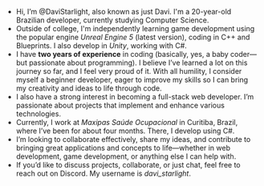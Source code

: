 - Hi, I’m @DaviStarlight, also known as just Davi. I'm a 20-year-old Brazilian developer, currently studying Computer Science.  
- Outside of college, I'm independently learning game development using the popular engine *Unreal Engine 5* (latest version), coding in C++ and Blueprints. I also develop in *Unity*, working with C#.  
- I have **two years of experience** in coding (basically, yes, a baby coder—but passionate about programming). I believe I’ve learned a lot on this journey so far, and I feel very proud of it. With all humility, I consider myself a beginner developer, eager to improve my skills so I can bring my creativity and ideas to life through code.  
- I also have a strong interest in becoming a full-stack web developer. I’m passionate about projects that implement and enhance various technologies.  
- Currently, I work at *Maxipas Saúde Ocupacional* in Curitiba, Brazil, where I’ve been for about four months. There, I develop using C#.  
- I’m looking to collaborate effectively, share my ideas, and contribute to bringing great applications and concepts to life—whether in web development, game development, or anything else I can help with.  
- If you’d like to discuss projects, collaborate, or just chat, feel free to reach out on Discord. My username is *davi_starlight*.  
